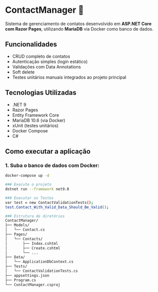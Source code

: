 # ContactManager 📇

Sistema de gerenciamento de contatos desenvolvido em **ASP.NET Core com Razor Pages**, utilizando **MariaDB** via Docker como banco de dados.

## Funcionalidades
- CRUD completo de contatos
- Autenticação simples (login estático)
- Validações com Data Annotations
- Soft delete
- Testes unitários manuais integrados ao projeto principal

## Tecnologias Utilizadas
- .NET 9
- Razor Pages
- Entity Framework Core
- MariaDB 10.6 (via Docker)
- xUnit (testes unitários)
- Docker Compose
- C#

## Como executar a aplicação

### 1. Suba o banco de dados com Docker:
```bash
docker-compose up -d

### Execute o projeto
dotnet run --framework net9.0

### Executar os Testes
var test = new ContactValidationTests();
test.Contact_With_Valid_Data_Should_Be_Valid();

### Estrutura de diretórios
ContactManager/
├── Models/
│   └── Contact.cs
├── Pages/
│   └── Contacts/
│       ├── Index.cshtml
│       ├── Create.cshtml
│       └── ...
├── Data/
│   └── ApplicationDbContext.cs
├── Tests/
│   └── ContactValidationTests.cs
├── appsettings.json
├── Program.cs
└── ContactManager.csproj



